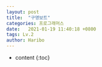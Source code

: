 ```yaml
---
layout: post
title:  "구명보트"
categories: 프로그래머스
date:   2021-01-19 11:40:18 +0800
tags: Lv.2
author: Haribo
---
```


* content
{:toc}
